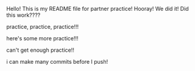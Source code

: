 Hello! This is my README file for partner practice!
Hooray! We did it!
Did this work????


practice, practice, practice!!!

here's some more practice!!!



can't get enough practice!!


i can make many commits before I push!
